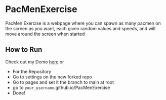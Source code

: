 # PacMenExercise
PacMen Exercise is a webpage where you can spawn as many pacmen on the screen as you want, each given random values and speeds, and will move around the screen when started
## How to Run

Check out my Demo [here](https://tekkyneko.github.io/PacMenExercise/) or
- For the Repository
- Go to settings on the new forked repo
- Go to pages and set it the branch to main at root
- go to `your_username`.github.io/PacMenExercise
- Done!
